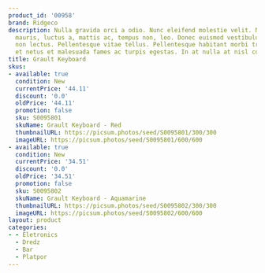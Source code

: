 ```yaml
---
product_id: '00958'
brand: Ridgeco
description: Nulla gravida orci a odio. Nunc eleifend molestie velit. Nullam lectus
  mauris, luctus a, mattis ac, tempus non, leo. Donec euismod vestibulum massa. Donec
  non lectus. Pellentesque vitae tellus. Pellentesque habitant morbi tristique senectus
  et netus et malesuada fames ac turpis egestas. In at nulla at nisl condimentum aliquet.
title: Grault Keyboard
skus:
- available: true
  condition: New
  currentPrice: '44.11'
  discount: '0.0'
  oldPrice: '44.11'
  promotion: false
  sku: S0095801
  skuName: Grault Keyboard - Red
  thumbnailURL: https://picsum.photos/seed/S0095801/300/300
  imageURL: https://picsum.photos/seed/S0095801/600/600
- available: true
  condition: New
  currentPrice: '34.51'
  discount: '0.0'
  oldPrice: '34.51'
  promotion: false
  sku: S0095802
  skuName: Grault Keyboard - Aquamarine
  thumbnailURL: https://picsum.photos/seed/S0095802/300/300
  imageURL: https://picsum.photos/seed/S0095802/600/600
layout: product
categories:
- - Eletronics
  - Dredz
  - Bar
  - Platpor
---
```

